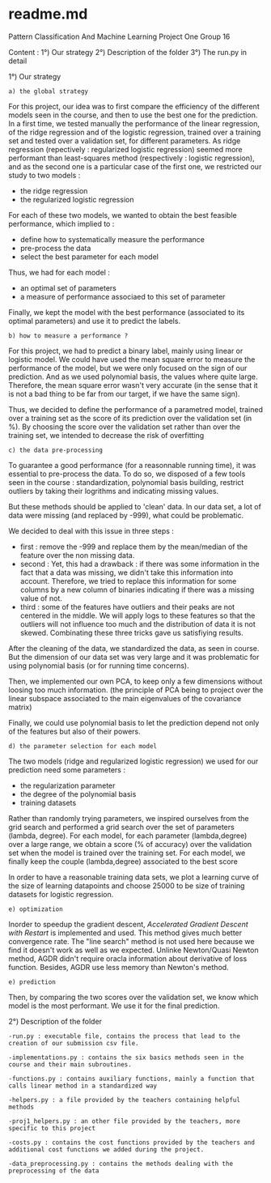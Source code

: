 # readme.md

Pattern Classification And Machine Learning
Project One
Group 16


Content : 
1°) Our strategy
2°) Description of the folder
3°) The run.py in detail



1°) Our strategy

	a) the global strategy

For this project, our idea was to first compare the efficiency of the different models seen in the course, and then to use the best one for the prediction. 
In a first time, we tested manually the performance of the linear regression, of the ridge regression and of the logistic regression, trained over a training set and tested over a validation set, for different parameters. As ridge regression (repectively : regularized logistic regression) seemed more performant than least-squares method (respectively : logistic regression), and as the second one is a particular case of the first one, we restricted our study to two models : 
- the ridge regression
- the regularized logistic regression

For each of these two models, we wanted to obtain the best feasible performance, which implied to : 
- define how to systematically measure the performance
- pre-process the data
- select the best parameter for each model  

Thus, we had for each model : 
- an optimal set of parameters
- a measure of performance associaed to this set of parameter

Finally, we kept the model with the best performance (associated to its optimal parameters) and use it to predict the labels. 

	b) how to measure a performance ?
	
For this project, we had to predict a binary label, mainly using linear or logistic model. 
We could have used the mean square error to measure the performance of the model, but we were only focused on the sign of our prediction. 
And as we used polynomial basis, the values where quite large.
Therefore, the mean square error wasn't very accurate (in the sense that it is not a bad thing to be far from our target, if we have the same sign).

Thus, we decided to define the performance of a parametred model, trained over a training set as the score of its prediction over the validation set (in %). 
By choosing the score over the validation set rather than over the training set, we intended to decrease the risk of overfitting   

	c) the data pre-processing
	
To guarantee a good performance (for a reasonnable running time), it was essential to pre-process the data. 
To do so, we disposed of a few tools seen in the course : standardization, polynomial basis building, restrict outliers by taking their logrithms and indicating missing values. 

But these methods should be applied to 'clean' data. 
In our data set, a lot of data were missing (and replaced by -999), what could be problematic. 

We decided to deal with this issue in three steps : 
- first : remove the -999 and replace them by the mean/median of the feature over the non missing data.
- second : Yet, this had a drawback : if there was some information in the fact that a data was missing, we didn't take this information into account. 
Therefore, we tried to replace this information for some columns by a new column of binaries indicating if there was a missing value of not.
- third : some of the features have outliers and their peaks are not centered in the middle. We will apply logs to these features so that the outliers will not influence too much and the distribution of data it is not skewed.
Combinating these three tricks gave us satisfiying results. 

After the cleaning of the data, we standardized the data, as seen in course. 
But the dimension of our data set was very large and it was problematic for using polynomial basis (or for running time concerns).

Then, we implemented our own PCA, to keep only a few dimensions without loosing too much information. 
(the principle of PCA being to project over the linear subspace associated to the main eigenvalues of the covariance matrix)

Finally, we could use polynomial basis to let the prediction depend not only of the features but also of their powers. 

	d) the parameter selection for each model

The two models (ridge and regularized logistic regression) we used for our prediction need some parameters : 
- the regularization parameter
- the degree of the polynomial basis
- training datasets

Rather than randomly trying parameters, we inspired ourselves from the grid search and performed a grid search over the set of parameters (lambda, degree).
For each model, for each parameter (lambda,degree) over a large range, we obtain a score (% of accuracy) over the validation set when the model is trained over the training set. 
For each model, we finally keep the couple (lambda,degree) associated to the best score 

In order to have a reasonable training data sets, we plot a learning curve of the size of learning datapoints and choose 25000 to be size of training datasets for logistic regression.

	e) optimization
Inorder to speedup the gradient descent, *Accelerated Gradient Descent with Restart* is implemented and used. This method gives much better convergence rate. The "line search" method is not used here because we find it doesn't work as well as we expected. Unlinke Newton/Quasi Newton method, AGDR didn't require oracla information about derivative of loss function. Besides, AGDR use less memory than Newton's method.

	e) prediction
	
Then, by comparing the two scores over the validation set, we know which model is the most performant.
We use it for the final prediction.




2°) Description of the folder

	-run.py : executable file, contains the process that lead to the creation of our submission csv file.
	
	-implementations.py : contains the six basics methods seen in the course and their main subroutines.
	
	-functions.py : contains auxiliary functions, mainly a function that calls linear method in a standardized way
	
	-helpers.py : a file provided by the teachers containing helpful methods
	
	-proj1_helpers.py : an other file provided by the teachers, more specific to this project
	
	-costs.py : contains the cost functions provided by the teachers and additional cost functions we added during the project.
	
	-data_preprocessing.py : contains the methods dealing with the preprocessing of the data
